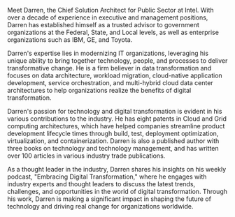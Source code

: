 Meet Darren, the Chief Solution Architect for Public Sector at Intel. With over a decade of experience in executive and management positions, Darren has established himself as a trusted advisor to government organizations at the Federal, State, and Local levels, as well as enterprise organizations such as IBM, GE, and Toyota.

Darren's expertise lies in modernizing IT organizations, leveraging his unique ability to bring together technology, people, and processes to deliver transformative change. He is a firm believer in data transformation and focuses on data architecture, workload migration, cloud-native application development, service orchestration, and multi-hybrid cloud data center architectures to help organizations realize the benefits of digital transformation.

Darren's passion for technology and digital transformation is evident in his various contributions to the industry. He has eight patents in Cloud and Grid computing architectures, which have helped companies streamline product development lifecycle times through build, test, deployment optimization, virtualization, and containerization. Darren is also a published author with three books on technology and technology management, and has written over 100 articles in various industry trade publications.

As a thought leader in the industry, Darren shares his insights on his weekly podcast, "Embracing Digital Transformation," where he engages with industry experts and thought leaders to discuss the latest trends, challenges, and opportunities in the world of digital transformation. Through his work, Darren is making a significant impact in shaping the future of technology and driving real change for organizations worldwide.
